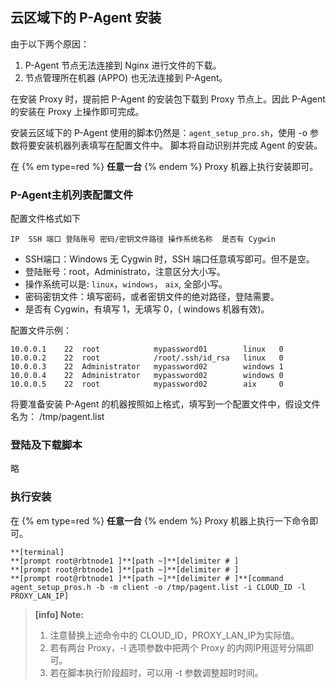 
## 云区域下的 P-Agent 安装

由于以下两个原因：

1. P-Agent 节点无法连接到 Nginx 进行文件的下载。
2. 节点管理所在机器 (APPO) 也无法连接到 P-Agent。


在安装 Proxy 时，提前把 P-Agent 的安装包下载到 Proxy 节点上。因此 P-Agent 的安装在 Proxy 上操作即可完成。

安装云区域下的 P-Agent 使用的脚本仍然是：`agent_setup_pro.sh`，使用 -o 参数将要安装机器列表填写在配置文件中。
脚本将自动识别并完成 Agent 的安装。


在 {% em type=red %} **任意一台** {% endem %} Proxy 机器上执行安装即可。

### P-Agent主机列表配置文件

配置文件格式如下

```
IP  SSH 端口 登陆账号 密码/密钥文件路径 操作系统名称  是否有 Cygwin
```
- SSH端口：Windows 无 Cygwin 时，SSH 端口任意填写即可。但不是空。
- 登陆账号：root，Administrato，注意区分大小写。
- 操作系统可以是: `linux`，`windows`， `aix`, 全部小写。
- 密码密钥文件：填写密码，或者密钥文件的绝对路径，登陆需要。
- 是否有 Cygwin，有填写 1，无填写 0，( windows 机器有效)。

配置文件示例：

```
10.0.0.1    22  root            mypassword01        linux   0
10.0.0.2    22  root            /root/.ssh/id_rsa   linux   0
10.0.0.3    22  Administrator   mypassword02        windows 1
10.0.0.4    22  Administrator   mypassword02        windows 0
10.0.0.5    22  root            mypassword02        aix     0
```

将要准备安装 P-Agent 的机器按照如上格式，填写到一个配置文件中，假设文件名为： /tmp/pagent.list

### 登陆及下载脚本
略

### 执行安装

在 {% em type=red %} **任意一台** {% endem %} Proxy 机器上执行一下命令即可。

```
**[terminal]
**[prompt root@rbtnode1 ]**[path ~]**[delimiter # ]
**[prompt root@rbtnode1 ]**[path ~]**[delimiter # ]
**[prompt root@rbtnode1 ]**[path ~]**[delimiter # ]**[command agent_setup_pros.h -b -m client -o /tmp/pagent.list -i CLOUD_ID -l PROXY_LAN_IP]
```

> **[info] Note:**
>
> 1. 注意替换上述命令中的 CLOUD_ID，PROXY_LAN_IP为实际值。
> 2. 若有两台 Proxy，-l 选项参数中把两个 Proxy 的内网IP用逗号分隔即可。
> 3. 若在脚本执行阶段超时，可以用 -t 参数调整超时时间。

